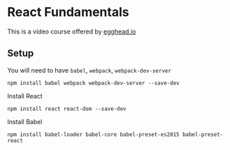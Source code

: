 # React Fundamentals

This is a video course offered by [egghead.io](http://egghead.io)

## Setup

You will need to have `babel`, `webpack`, `webpack-dev-server`

`npm install babel webpack webpack-dev-server --save-dev`

Install React

`npm install react react-dom --save-dev`

Install Babel

`npm install babel-loader babel-core babel-preset-es2015 babel-preset-react`
